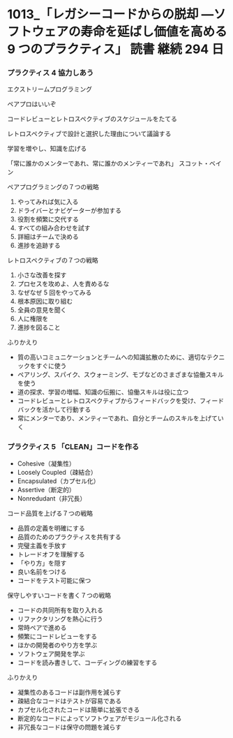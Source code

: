 # 1013\_「レガシーコードからの脱却 ―ソフトウェアの寿命を延ばし価値を高める 9 つのプラクティス」 読書 継続 294 日

### プラクティス 4 協力しあう

エクストリームプログラミング

ペアプロはいいぞ

コードレビューとレトロスペクティブのスケジュールをたてる

レトロスペクティブで設計と選択した理由について議論する

学習を増やし、知識を広げる

「常に誰かのメンターであれ、常に誰かのメンティーであれ」 スコット・ベイン

ペアプログラミングの７つの戦略

1. やってみれば気に入る
2. ドライバーとナビゲーターが参加する
3. 役割を頻繁に交代する
4. すべての組み合わせを試す
5. 詳細はチームで決める
6. 進捗を追跡する

レトロスペクティブの７つの戦略

1. 小さな改善を探す
2. プロセスを攻めよ、人を責めるな
3. なぜなぜ 5 回をやってみる
4. 根本原因に取り組む
5. 全員の意見を聞く
6. 人に権限を
7. 進捗を図ること

ふりかえり

- 質の高いコミュニケーションとチームへの知識拡散のために、適切なテクニックをすぐに使う
- ペアリング、スパイク、スウォーミング、モブなどのさまざまな協働スキルを使う
- 道の探求、学習の増幅、知識の伝搬に、協働スキルは役に立つ
- コードレビューとレトロスペクティブからフィードバックを受け、フィードバックを活かして行動する
- 常にメンターであり、メンティーであれ、自分とチームのスキルを上げていく

### プラクティス 5 「CLEAN」コードを作る

- Cohesive（凝集性）
- Loosely Coupled（疎結合）
- Encapsulated（カプセル化）
- Assertive（断定的）
- Nonredudant（非冗長）

コード品質を上げる７つの戦略

- 品質の定義を明確にする
- 品質のためのプラクティスを共有する
- 完璧主義を手放す
- トレードオフを理解する
- 「やり方」を隠す
- 良い名前をつける
- コードをテスト可能に保つ

保守しやすいコードを書く７つの戦略

- コードの共同所有を取り入れる
- リファクタリングを熱心に行う
- 常時ペアで進める
- 頻繁にコードレビューをする
- ほかの開発者のやり方を学ぶ
- ソフトウェア開発を学ぶ
- コードを読み書きして、コーディングの練習をする

ふりかえり

- 凝集性のあるコードは副作用を減らす
- 疎結合なコードはテストが容易である
- カプセル化されたコードは簡単に拡張できる
- 断定的なコードによってソフトウェアがモジュール化される
- 非冗長なコードは保守の問題を減らす
